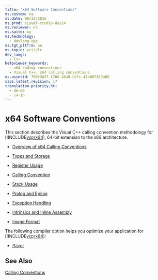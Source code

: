 ```yaml
---
title: "x64 Software Conventions"
ms.custom: na
ms.date: 09/22/2016
ms.prod: visual-studio-dev14
ms.reviewer: na
ms.suite: na
ms.technology: 
  - devlang-cpp
ms.tgt_pltfrm: na
ms.topic: article
dev_langs: 
  - C++
helpviewer_keywords: 
  - x64 coding conventions
  - Visual C++, x64 calling conventions
ms.assetid: 750f3d97-1706-4840-b2fc-41a007329a08
caps.latest.revision: 17
translation.priority.ht: 
  - de-de
  - ja-jp
---
```

# x64 Software Conventions
This section describes the Visual C++ calling convention methodology for [!INCLUDE[vcprx64](../vs140/includes/vcprx64_md.md)], 64-bit extension to the x86 architecture.  
  
-   [Overview of x64 Calling Conventions](../vs140/overview-of-x64-calling-conventions.md)  
  
-   [Types and Storage](../vs140/types-and-storage.md)  
  
-   [Register Usage](../vs140/register-usage.md)  
  
-   [Calling Convention](../vs140/calling-convention.md)  
  
-   [Stack Usage](../vs140/stack-usage.md)  
  
-   [Prolog and Epilog](../vs140/prolog-and-epilog.md)  
  
-   [Exception Handling](../vs140/exception-handling-in-visual-c--.md)  
  
-   [Intrinsics and Inline Assembly](../vs140/intrinsics-and-inline-assembly.md)  
  
-   [Image Format](../vs140/image-format.md)  
  
 The following compiler option helps you optimize your application for [!INCLUDE[vcprx64](../vs140/includes/vcprx64_md.md)]:  
  
-   [/favor](../vs140/-favor--optimize-for-architecture-specifics-.md)  
  
## See Also  
 [Calling Conventions](../vs140/calling-conventions.md)